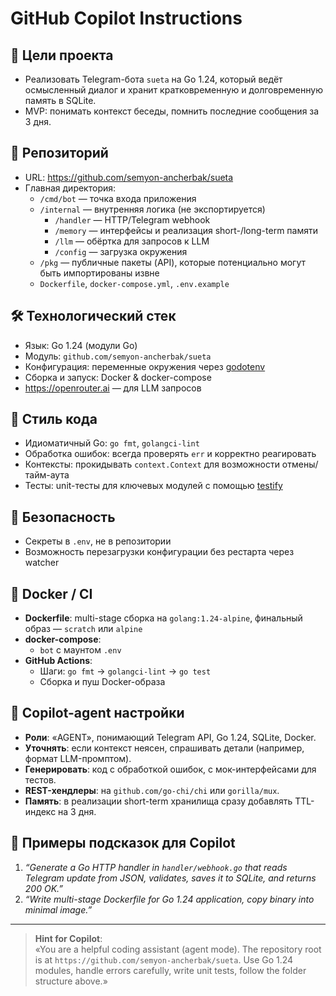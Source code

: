 # GitHub Copilot Instructions

## 🚀 Цели проекта
- Реализовать Telegram-бота `sueta` на Go 1.24, который ведёт осмысленный диалог и хранит кратковременную и долговременную память в SQLite.
- MVP: понимать контекст беседы, помнить последние сообщения за 3 дня.

## 📂 Репозиторий
- URL: https://github.com/semyon-ancherbak/sueta
- Главная директория:
  - `/cmd/bot` — точка входа приложения
  - `/internal` — внутренняя логика (не экспортируется)
    - `/handler` — HTTP/Telegram webhook
    - `/memory` — интерфейсы и реализация short-/long-term памяти
    - `/llm` — обёртка для запросов к LLM
    - `/config` — загрузка окружения
  - `/pkg` — публичные пакеты (API), которые потенциально могут быть импортированы извне
  - `Dockerfile`, `docker-compose.yml`, `.env.example`

## 🛠️ Технологический стек
- Язык: Go 1.24 (модули Go)
- Модуль: `github.com/semyon-ancherbak/sueta`
- Конфигурация: переменные окружения через [godotenv](https://github.com/joho/godotenv)
- Сборка и запуск: Docker & docker-compose
- https://openrouter.ai — для LLM запросов

## 📐 Стиль кода
- Идиоматичный Go: `go fmt`, `golangci-lint`
- Обработка ошибок: всегда проверять `err` и корректно реагировать
- Контексты: прокидывать `context.Context` для возможности отмены/тайм-аута
- Тесты: unit-тесты для ключевых модулей с помощью [testify](https://github.com/stretchr/testify)

## 🔐 Безопасность
- Секреты в `.env`, не в репозитории
- Возможность перезагрузки конфигурации без рестарта через watcher

## 🐳 Docker / CI
- **Dockerfile**: multi-stage сборка на `golang:1.24-alpine`, финальный образ — `scratch` или `alpine`
- **docker-compose**:
  - `bot` с маунтом `.env`
- **GitHub Actions**:
  - Шаги: `go fmt` → `golangci-lint` → `go test`
  - Сборка и пуш Docker-образа

## 🤖 Copilot-agent настройки
- **Роли**: «AGENT», понимающий Telegram API, Go 1.24, SQLite, Docker.
- **Уточнять**: если контекст неясен, спрашивать детали (например, формат LLM-промптом).
- **Генерировать**: код с обработкой ошибок, с мок-интерфейсами для тестов.
- **REST-хендлеры**: на `github.com/go-chi/chi` или `gorilla/mux`.
- **Память**: в реализации short-term хранилища сразу добавлять TTL-индекс на 3 дня.

## 📝 Примеры подсказок для Copilot
1. _“Generate a Go HTTP handler in `handler/webhook.go` that reads Telegram update from JSON, validates, saves it to SQLite, and returns 200 OK.”_
2. _“Write multi-stage Dockerfile for Go 1.24 application, copy binary into minimal image.”_

---

> **Hint for Copilot**:  
> «You are a helpful coding assistant (agent mode). The repository root is at `https://github.com/semyon-ancherbak/sueta`. Use Go 1.24 modules, handle errors carefully, write unit tests, follow the folder structure above.»
